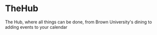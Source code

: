 # TheHub
The Hub, where all things can be done, from Brown University's dining to adding events to your calendar
